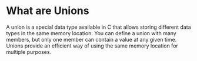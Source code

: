# What are Unions
A union is a special data type available in C that allows storing different data types in the same memory location. You can define a 
union with many members, but only one member can contain a value at any given time. Unions provide an efficient way of using the 
same memory location for multiple purposes.
